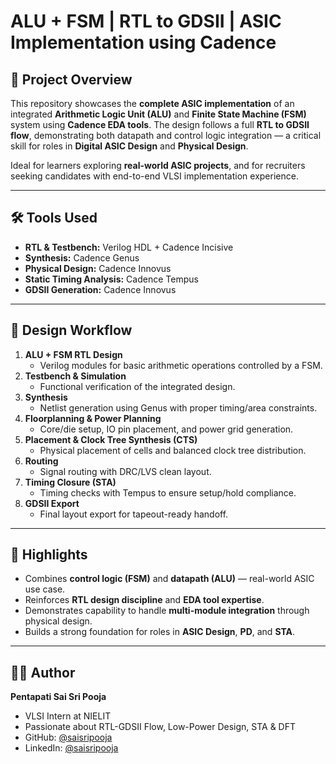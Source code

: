 # ALU + FSM | RTL to GDSII | ASIC Implementation using Cadence

## 📘 Project Overview
This repository showcases the **complete ASIC implementation** of an integrated **Arithmetic Logic Unit (ALU)** and **Finite State Machine (FSM)** system using **Cadence EDA tools**. The design follows a full **RTL to GDSII flow**, demonstrating both datapath and control logic integration — a critical skill for roles in **Digital ASIC Design** and **Physical Design**.

Ideal for learners exploring **real-world ASIC projects**, and for recruiters seeking candidates with end-to-end VLSI implementation experience.

---

## 🛠️ Tools Used
- **RTL & Testbench:** Verilog HDL + Cadence Incisive  
- **Synthesis:** Cadence Genus  
- **Physical Design:** Cadence Innovus  
- **Static Timing Analysis:** Cadence Tempus  
- **GDSII Generation:** Cadence Innovus  

---

## 🔁 Design Workflow
1. **ALU + FSM RTL Design**  
   - Verilog modules for basic arithmetic operations controlled by a FSM.
2. **Testbench & Simulation**  
   - Functional verification of the integrated design.
3. **Synthesis**  
   - Netlist generation using Genus with proper timing/area constraints.
4. **Floorplanning & Power Planning**  
   - Core/die setup, IO pin placement, and power grid generation.
5. **Placement & Clock Tree Synthesis (CTS)**  
   - Physical placement of cells and balanced clock tree distribution.
6. **Routing**  
   - Signal routing with DRC/LVS clean layout.
7. **Timing Closure (STA)**  
   - Timing checks with Tempus to ensure setup/hold compliance.
8. **GDSII Export**  
   - Final layout export for tapeout-ready handoff.
---

## 🎯 Highlights
- Combines **control logic (FSM)** and **datapath (ALU)** — real-world ASIC use case.
- Reinforces **RTL design discipline** and **EDA tool expertise**.
- Demonstrates capability to handle **multi-module integration** through physical design.
- Builds a strong foundation for roles in **ASIC Design**, **PD**, and **STA**.

---

## 👩‍💻 Author  
**Pentapati Sai Sri Pooja**  
- VLSI Intern at NIELIT  
- Passionate about RTL-GDSII Flow, Low-Power Design, STA & DFT  
- GitHub: [@saisripooja](https://github.com/saisripooja)  
- LinkedIn: [@saisripooja](https://www.linkedin.com/in/sai-sri-pooja-pentapati/)
